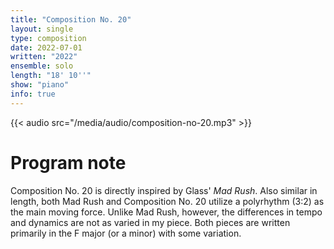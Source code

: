 ```yaml
---
title: "Composition No. 20"
layout: single
type: composition
date: 2022-07-01
written: "2022"
ensemble: solo
length: "18' 10''"
show: "piano"
info: true
---
```


{{< audio src="/media/audio/composition-no-20.mp3" >}}

# Program note

Composition No. 20 is directly inspired by Glass' *Mad Rush*. Also similar in length, both Mad Rush and Composition No. 20 utilize a polyrhythm (3:2) as the main moving force. Unlike Mad Rush, however, the differences in tempo and dynamics are not as varied in my piece. Both pieces are written primarily in the F major (or a minor) with some variation.